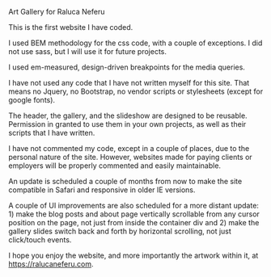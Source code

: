 Art Gallery for Raluca Neferu

This is the first website I have coded. 

I used BEM methodology for the css code, with a couple of exceptions. I did not use sass, but I will use it for future projects.

I used em-measured, design-driven breakpoints for the media queries. 

I have not used any code that I have not written myself for this site. That means no Jquery, no Bootstrap, no vendor scripts or stylesheets (except for google fonts).

The header, the gallery, and the slideshow are designed to be reusable. Permission in granted to use them in your own projects, as well as their scripts that I have written. 

I have not commented my code, except in a couple of places, due to the personal nature of the site. However, websites made for paying clients or employers will be properly commented and easily maintainable.

An update is scheduled a couple of months from now to make the site compatible in Safari and responsive in older IE versions. 

A couple of UI improvements are also scheduled for a more distant update: 1) make the blog posts and about page vertically scrollable from any cursor position on the page, not just from inside the container div and 2) make the gallery slides switch back and forth by horizontal scrolling, not just click/touch events.

I hope you enjoy the website, and more importantly the artwork within it, at https://ralucaneferu.com.
